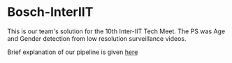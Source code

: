 # Bosch-InterIIT
This is our team's solution for the 10th Inter-IIT Tech Meet. The PS was Age and Gender detection from low resolution surveillance videos.

Brief explanation of our pipeline is given [here](https://github.com/KKamaleshKumar/Bosch-InterIIT/blob/master/AgenGender.pdf)
